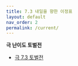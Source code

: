 ```yaml
---
title: 7.3 내일을 향한 이정표
layout: default
nav_order: 2
permalink: /current/
---
```


**극 난이도 토벌전**
 - [극 7.3 토벌전](/7.0_dawntrail/extreme_trials/et_73)

